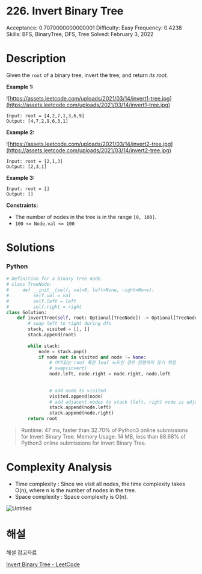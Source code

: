 # 226. Invert Binary Tree

Acceptance: 0.7070000000000001
Difficulty: Easy
Frequency: 0.4238
Skills: BFS, BinaryTree, DFS, Tree
Solved: February 3, 2022

# Description

Given the `root` of a binary tree, invert the tree, and return *its root*.

**Example 1:**

![https://assets.leetcode.com/uploads/2021/03/14/invert1-tree.jpg](https://assets.leetcode.com/uploads/2021/03/14/invert1-tree.jpg)

```
Input: root = [4,2,7,1,3,6,9]
Output: [4,7,2,9,6,3,1]

```

**Example 2:**

![https://assets.leetcode.com/uploads/2021/03/14/invert2-tree.jpg](https://assets.leetcode.com/uploads/2021/03/14/invert2-tree.jpg)

```
Input: root = [2,1,3]
Output: [2,3,1]

```

**Example 3:**

```
Input: root = []
Output: []

```

**Constraints:**

- The number of nodes in the tree is in the range `[0, 100]`.
- `100 <= Node.val <= 100`

# Solutions

### Python

```python
# Definition for a binary tree node.
# class TreeNode:
#     def __init__(self, val=0, left=None, right=None):
#         self.val = val
#         self.left = left
#         self.right = right
class Solution:
    def invertTree(self, root: Optional[TreeNode]) -> Optional[TreeNode]:
        # swap left to right during dfs
        stack, visited = [], []
        stack.append(root)
        
        while stack:
            node = stack.pop()
            if node not in visited and node != None:
                # 비어있는 root 혹은 leaf 노드인 경우 진행하지 않기 위함
                # swap(invert)
                node.left, node.right = node.right, node.left
                
                    
                # add node to visited
                visited.append(node)
                # add adjacent nodes to stack (left, right node is adjacent)
                stack.append(node.left)
                stack.append(node.right)
        return root
```

> Runtime: 47 ms, faster than 32.70% of Python3 online submissions for Invert Binary Tree.
Memory Usage: 14 MB, less than 88.68% of Python3 online submissions for Invert Binary Tree.
> 

# Complexity Analysis

- Time complexity : Since we visit all nodes, the time complexity takes O(n), where n is the number of nodes in the tree.
- Space complexity : Space complexity is O(n).

![Untitled](226%20Invert%20Binary%20Tree%20e916cd889a294aeeb94db93d9312708f/Untitled.png)

# 해설

해설 참고자료

[Invert Binary Tree - LeetCode](https://leetcode.com/problems/invert-binary-tree/solution/)